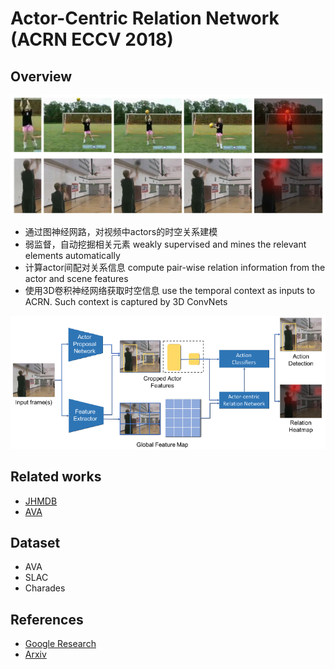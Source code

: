 # Actor-Centric Relation Network (ACRN ECCV 2018)

## Overview
<p align="center"><img src="images/acrn_example_images.png" title="acrn_example_images" /></p>

- 通过图神经网路，对视频中actors的时空关系建模
- 弱监督，自动挖掘相关元素 weakly supervised and mines the relevant elements automatically
- 计算actor间配对关系信息 compute pair-wise relation information from the actor and scene features
- 使用3D卷积神经网络获取时空信息 use the temporal context as inputs to ACRN. Such context is captured by 3D ConvNets

<p align="center"><img src="images/acrn_network.png" title="acrn_example_images" /></p>

## Related works
- [JHMDB]()
- [AVA]()

## Dataset
- AVA
- SLAC
- Charades

## References
- [Google Research](https://research.google/pubs/pub47219/)
- [Arxiv](https://arxiv.org/abs/1807.10982)